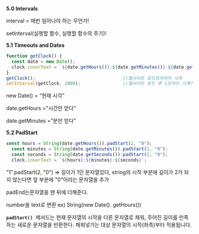 ****5.0 Intervals****

interval = 매번 일어나야 하는 무언가!

setInterval(실행할 함수, 실행할 함수의 주기)!

****5.1 Timeouts and Dates****

```jsx
function getClock() {
  const date = new Date();
  clock.innerText = `${date.getHours()}:${date.getMinutes()}:${date.getSeconds()}`;
}
getClock();                                 //웹사이트 로드되자마자 시작
setInterval(getClock, 1000);                //웹사이트 로드 후 1초마다 시계가 돌아간다.
```

new Date() = “현재 시각”

date.getHours =”시간만 얻다”

date.getMinutes =”분만 얻다”

****5.2 PadStart****

```jsx
const hours = String(date.getHours()).padStart(2, "0");
  const minutes = String(date.getMinutes()).padStart(2, "0");
  const seconds = String(date.getSeconds()).padStart(2, "0");
  clock.innerText = `${hours}:${minutes}:${seconds}`;
```

"1".padStart(2, "0") => 길이가 1인 문자열있다, string의 시작 부분에 길이가 2가 되지 않는다면 앞 부분에 "0"이라는 문자열을 추가

padEnd는문자열을 맨 뒤에 더해준다.

number을 text로 변환 ex) String(new Date(). getHours())

**`padStart()`**
 메서드는 현재 문자열의 시작을 다른 문자열로 채워, 주어진 길이를 만족하는 새로운 문자열을 반환한다. 채워넣기는 대상 문자열의 시작(좌측)부터 적용됩니다.
